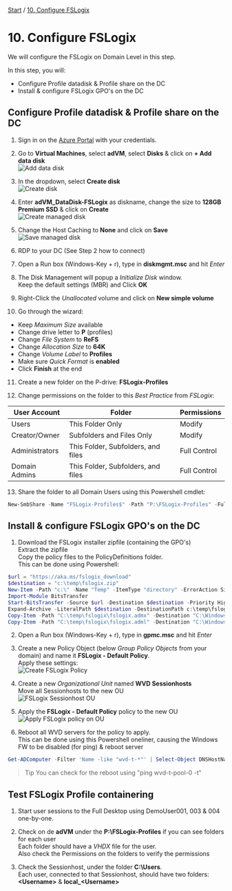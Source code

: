 [Start](/MicrosoftWVDWorkshop/) / [10. Configure FSLogix](/MicrosoftWVDWorkshop/10.%20Configure%20FSLogix)
# 10. Configure FSLogix

We will configure the FSLogix on Domain Level in this step.

In this step, you will:
* Configure Profile datadisk & Profile share on the DC
* Install & configure FSLogix GPO's on the DC

## Configure Profile datadisk & Profile share on the DC
1. Sign in on the [Azure Portal](https://portal.azure.com) with your credentials.

2. Go to **Virtual Machines**, select **adVM**, select **Disks** & click on **+ Add data disk**<br/>
![Add data disk](https://michawets.github.io/MicrosoftWVDWorkshop/images/AzurePortal-VirtualMachine-AddDataDisk.png)

3. In the dropdown, select **Create disk**<br/>
![Create disk](https://michawets.github.io/MicrosoftWVDWorkshop/images/AzurePortal-VirtualMachine-CreateDisk.png)

4. Enter **adVM_DataDisk-FSLogix** as diskname, change the size to **128GB Premium SSD** & click on **Create**<br/>
![Create managed disk](https://michawets.github.io/MicrosoftWVDWorkshop/images/AzurePortal-VirtualMachine-CreateManagedDisk.png)

5. Change the Host Caching to **None** and click on **Save**
![Save managed disk](https://michawets.github.io/MicrosoftWVDWorkshop/images/AzurePortal-VirtualMachine-SaveDataDisk.png)

6. RDP to your DC (See Step 2 how to connect)

7. Open a Run box (Windows-Key + r), type in **diskmgmt.msc** and hit *Enter*

8. The Disk Management will popup a *Initialize Disk* window. <br/>
Keep the default settings (MBR) and Click **OK**

9. Right-Click the *Unallocated* volume and click on **New simple volume**

10. Go through the wizard:
 - Keep *Maximum Size* available
 - Change drive letter to **P** (profiles)
 - Change *File System* to **ReFS**
 - Change *Allocation Size* to **64K**
 - Change *Volume Label* to **Profiles**
 - Make sure *Quick Format* is **enabled**
 - Click **Finish** at the end

11. Create a new folder on the P-drive: **FSLogix-Profiles**

12. Change permissions on the folder to this *Best Practice* from *FSLogix*:

**User Account** | **Folder** | **Permissions**
--- | --- | ---
Users | This Folder Only | Modify
Creator/Owner | Subfolders and Files Only | Modify
Administrators | This Folder, Subfolders, and files | Full Control
Domain Admins | This Folder, Subfolders, and files | Full Control

13. Share the folder to all Domain Users using this Powershell cmdlet:
```powershell
New-SmbShare -Name "FSLogix-Profiles$" -Path "P:\FSLogix-Profiles" -FullAccess "Domain Admins" -FolderEnumerationMode AccessBased -ChangeAccess "Domain Users" -CachingMode None
```


## Install & configure FSLogix GPO's on the DC
1. Download the FSLogix installer zipfile (containing the GPO's)<br/>
Extract the zipfile <br/>
Copy the policy files to the PolicyDefinitions folder.<br/>
This can be done using Powershell:<br/>
```powershell
$url = "https://aka.ms/fslogix_download"
$destination = "c:\temp\fslogix.zip"
New-Item -Path "c:\" -Name "Temp" -ItemType "directory" -ErrorAction SilentlyContinue
Import-Module BitsTransfer
Start-BitsTransfer -Source $url -Destination $destination -Priority High
Expand-Archive -LiteralPath $destination -DestinationPath c:\temp\fslogix
Copy-Item -Path "C:\temp\fslogix\fslogix.admx" -Destination "C:\Windows\PolicyDefinitions\"
Copy-Item -Path "C:\temp\fslogix\fslogix.adml" -Destination "C:\Windows\PolicyDefinitions\en-US\"
```

2. Open a Run box (Windows-Key + r), type in **gpmc.msc** and hit *Enter*

3. Create a new Policy Object (below *Group Policy Objects* from your domain) and name it **FSLogix - Default Policy**.<br/>
Apply these settings:<br/>
![Create FSLogix Policy](https://michawets.github.io/MicrosoftWVDWorkshop/images/WindowsAD-FSLogixPolicy.png)

4. Create a new *Organizational Unit* named **WVD Sessionhosts**<br/>
Move all Sessionhosts to the new OU<br/>
![FSLogix Sessionhost OU](https://michawets.github.io/MicrosoftWVDWorkshop/images/WindowsAD-WVDSessionhosts.png)

5. Apply the **FSLogix - Default Policy** policy to the new OU<br/>
![Apply FSLogix policy on OU](https://michawets.github.io/MicrosoftWVDWorkshop/images/WindowsAD-ApplyFSLogixPolicy.png)

6. Reboot all WVD servers for the policy to apply.<br/>
This can be done using this Powershell oneliner, causing the Windows FW to be disabled (for ping) & reboot server<br/>
```powershell
Get-ADComputer -Filter 'Name -like "wvd-t-*"' | Select-Object DNSHostName | foreach { Invoke-Command -ComputerName $_.DNSHostName -ScriptBlock {Set-NetFirewallProfile -Profile Domain,Public,Private -Enabled False} ; Restart-Computer -ComputerName  $_.DNSHostName; }
```
 > Tip
 > You can check for the reboot using "ping wvd-t-pool-0 -t"


## Test FSLogix Profile containering
1. Start user sessions to the Full Desktop using DemoUser001, 003 & 004 one-by-one.

2. Check on de **adVM** under the **P:\FSLogix-Profiles** if you can see folders for each user<br/>
Each folder should have a *VHDX* file for the user.<br/>
Also check the Permissions on the folders to verify the permissions

3. Check the Sessionhost, under the folder **C:\Users**.<br/>
Each user, connected to that Sessionhost, should have two folders: **&lt;Username&gt;** & **local_&lt;Username&gt;**




<script type="text/javascript">
    setTimeout(function() { 
            document.getElementById("sidebar").style.display = "none";
            document.getElementById("main-content").style.width = "90%"
            var x = document.getElementsByClassName('inner clearfix'); 
            x[0].style.width = "75%";
            var x = document.getElementsByClassName('inner'); 
            x[0].style.width = "90%";
            var x = document.getElementsByTagName('h1'); 
            x[0].style.width = "90%";
            x[0].style.textAlign = "center"
            x[0].innerHTML = "Microsoft & Cloud-Architect WVD Workshop"
        }, 250);
</script>